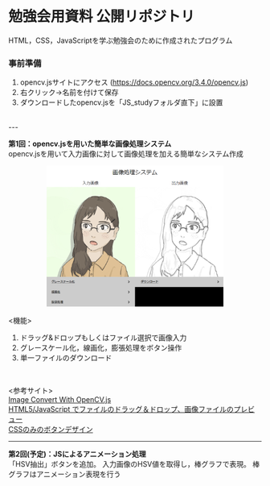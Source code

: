 # 勉強会用資料 公開リポジトリ
HTML，CSS，JavaScriptを学ぶ勉強会のために作成されたプログラム


### 事前準備
1. opencv.jsサイトにアクセス (https://docs.opencv.org/3.4.0/opencv.js)
2. 右クリック->名前を付けて保存
3. ダウンロードしたopencv.jsを「JS_studyフォルダ直下」に設置
<br>
---

**第1回：opencv.jsを用いた簡単な画像処理システム**
<br>
opencv.jsを用いて入力画像に対して画像処理を加える簡単なシステム作成
<div align="center">
<img src="assets/1.png" width="70%">
</div>

<機能>
<br>
1. ドラッグ&ドロップもしくはファイル選択で画像入力
2. グレースケール化，線画化，膨張処理をボタン操作
3. 単一ファイルのダウンロード
<br>

<参考サイト>
<br>
[Image Convert With OpenCV.js](https://gist.github.com/mignonstyle/083c9e1651d7734f84c99b8cf49d57fa)
<br>
[HTML5/JavaScript でファイルのドラッグ＆ドロップ、画像ファイルのプレビュー](https://r17n.page/2020/10/24/html-js-drag-and-drop-file/)
<br>
[CSSのみのボタンデザイン](https://pulpxstyle.com/css-button/)
<br>

---
**第2回(予定)：JSによるアニメーション処理**
<br>
「HSV抽出」ボタンを追加。
入力画像のHSV値を取得し，棒グラフで表現。
棒グラフはアニメーション表現を行う